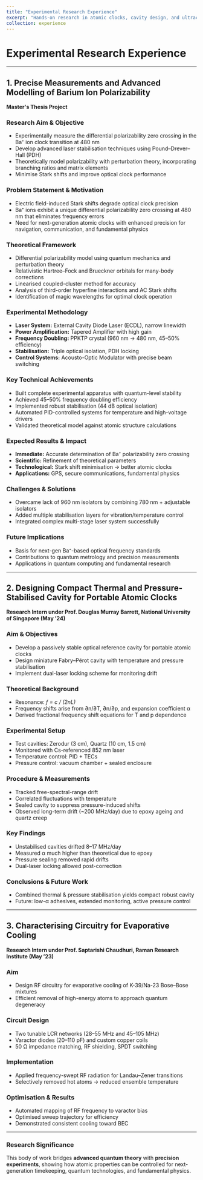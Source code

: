 ```yaml
---
title: "Experimental Research Experience"
excerpt: "Hands-on research in atomic clocks, cavity design, and ultracold atoms"
collection: experience
---
```


# Experimental Research Experience

---

## 1. Precise Measurements and Advanced Modelling of Barium Ion Polarizability  
**Master's Thesis Project**

### Research Aim & Objective
- Experimentally measure the differential polarizability zero crossing in the Ba⁺ ion clock transition at 480 nm  
- Develop advanced laser stabilisation techniques using Pound–Drever–Hall (PDH)  
- Theoretically model polarizability with perturbation theory, incorporating branching ratios and matrix elements  
- Minimise Stark shifts and improve optical clock performance  

### Problem Statement & Motivation
- Electric field-induced Stark shifts degrade optical clock precision  
- Ba⁺ ions exhibit a unique differential polarizability zero crossing at 480 nm that eliminates frequency errors  
- Need for next-generation atomic clocks with enhanced precision for navigation, communication, and fundamental physics  

### Theoretical Framework
- Differential polarizability model using quantum mechanics and perturbation theory  
- Relativistic Hartree–Fock and Brueckner orbitals for many-body corrections  
- Linearised coupled-cluster method for accuracy  
- Analysis of third-order hyperfine interactions and AC Stark shifts  
- Identification of magic wavelengths for optimal clock operation  

### Experimental Methodology
- **Laser System:** External Cavity Diode Laser (ECDL), narrow linewidth  
- **Power Amplification:** Tapered Amplifier with high gain  
- **Frequency Doubling:** PPKTP crystal (960 nm → 480 nm, 45–50% efficiency)  
- **Stabilisation:** Triple optical isolation, PDH locking  
- **Control Systems:** Acousto-Optic Modulator with precise beam switching  

### Key Technical Achievements
- Built complete experimental apparatus with quantum-level stability  
- Achieved 45–50% frequency doubling efficiency  
- Implemented robust stabilisation (44 dB optical isolation)  
- Automated PID-controlled systems for temperature and high-voltage drivers  
- Validated theoretical model against atomic structure calculations  

### Expected Results & Impact
- **Immediate:** Accurate determination of Ba⁺ polarizability zero crossing  
- **Scientific:** Refinement of theoretical parameters  
- **Technological:** Stark shift minimisation → better atomic clocks  
- **Applications:** GPS, secure communications, fundamental physics  

### Challenges & Solutions
- Overcame lack of 960 nm isolators by combining 780 nm + adjustable isolators  
- Added multiple stabilisation layers for vibration/temperature control  
- Integrated complex multi-stage laser system successfully  

### Future Implications
- Basis for next-gen Ba⁺-based optical frequency standards  
- Contributions to quantum metrology and precision measurements  
- Applications in quantum computing and fundamental research  

---

## 2. Designing Compact Thermal and Pressure-Stabilised Cavity for Portable Atomic Clocks  
**Research Intern under Prof. Douglas Murray Barrett, National University of Singapore (May ’24)**

### Aim & Objectives
- Develop a passively stable optical reference cavity for portable atomic clocks  
- Design miniature Fabry–Pérot cavity with temperature and pressure stabilisation  
- Implement dual-laser locking scheme for monitoring drift  

### Theoretical Background
- Resonance: *f = c / (2nL)*  
- Frequency shifts arise from ∂n/∂T, ∂n/∂p, and expansion coefficient α  
- Derived fractional frequency shift equations for T and p dependence  

### Experimental Setup
- Test cavities: Zerodur (3 cm), Quartz (10 cm, 1.5 cm)  
- Monitored with Cs-referenced 852 nm laser  
- Temperature control: PID + TECs  
- Pressure control: vacuum chamber + sealed enclosure  

### Procedure & Measurements
- Tracked free-spectral-range drift  
- Correlated fluctuations with temperature  
- Sealed cavity to suppress pressure-induced shifts  
- Observed long-term drift (~200 MHz/day) due to epoxy ageing and quartz creep  

### Key Findings
- Unstabilised cavities drifted 8–17 MHz/day  
- Measured α much higher than theoretical due to epoxy  
- Pressure sealing removed rapid drifts  
- Dual-laser locking allowed post-correction  

### Conclusions & Future Work
- Combined thermal & pressure stabilisation yields compact robust cavity  
- Future: low-α adhesives, extended monitoring, active pressure control  

---

## 3. Characterising Circuitry for Evaporative Cooling  
**Research Intern under Prof. Saptarishi Chaudhuri, Raman Research Institute (May ’23)**

### Aim
- Design RF circuitry for evaporative cooling of K-39/Na-23 Bose–Bose mixtures  
- Efficient removal of high-energy atoms to approach quantum degeneracy  

### Circuit Design
- Two tunable LCR networks (28–55 MHz and 45–105 MHz)  
- Varactor diodes (20–110 pF) and custom copper coils  
- 50 Ω impedance matching, RF shielding, SPDT switching  

### Implementation
- Applied frequency-swept RF radiation for Landau–Zener transitions  
- Selectively removed hot atoms → reduced ensemble temperature  

### Optimisation & Results
- Automated mapping of RF frequency to varactor bias  
- Optimised sweep trajectory for efficiency  
- Demonstrated consistent cooling toward BEC  

---

### Research Significance
This body of work bridges **advanced quantum theory** with **precision experiments**, showing how atomic properties can be controlled for next-generation timekeeping, quantum technologies, and fundamental physics.
